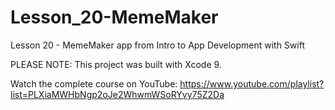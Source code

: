# Lesson_20-MemeMaker
Lesson 20 - MemeMaker app from Intro to App Development with Swift

PLEASE NOTE: This project was built with Xcode 9.

Watch the complete course on YouTube: https://www.youtube.com/playlist?list=PLXiaMWHbNgp2oJe2WhwmWSoRYvy75Z2Da 
